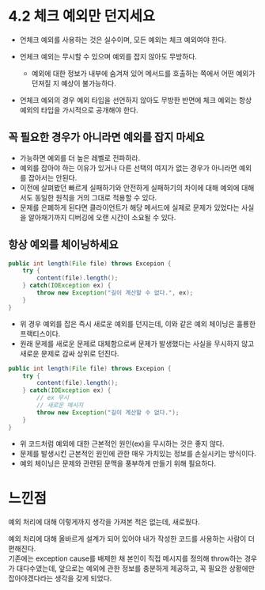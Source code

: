 # 4.2 체크 예외만 던지세요

- 언체크 예외를 사용하는 것은 실수이며, 모든 예외는 체크 예외여야 한다.


- 언체크 예외는 무시할 수 있으며 예외를 잡지 않아도 무방하다.
  - 예외에 대한 정보가 내부에 숨겨져 있어 메서드를 호출하는 쪽에서 어떤 예외가 던져질 지 예상이 불가능하다.
- 언체크 예외의 경우 예외 타입을 선언하지 않아도 무방한 반면에 체크 예외는 항상 예외의 타입을 가시적으로 공개해야 한다.


## 꼭 필요한 경우가 아니라면 예외를 잡지 마세요
- 가능하면 예외를 더 높은 레벨로 전파하라.
- 예외를 잡아야 하는 이유가 있거나 다른 선택의 여지가 없는 경우가 아니라면 예외를 잡아서는 안된다.
- 이전에 살펴봤던 빠르게 실패하기와 안전하게 실패하기의 차이에 대해 예외에 대해서도 동일한 원칙을 거의 그대로 적용할 수 있다.
- 문제를 은폐하게 된다면 클라이언트가 해당 메서드에 실제로 문제가 있었다는 사실을 알아채기까지 디버깅에 오랜 시간이 소요될 수 있다.


## 항상 예외를 체이닝하세요
```java
public int length(File file) throws Excepion {
    try {
        content(file).length();
    } catch(IOException ex) {
        throw new Exception("길이 계산할 수 없다.", ex);
    }
}
```
- 위 경우 예외를 잡은 즉시 새로운 예외를 던지는데, 이와 같은 예외 체이닝은 훌룡한 프랙티스이다.
- 원래 문제를 새로운 문제로 대체함으로써 문제가 발생했다는 사실을 무시하지 않고 새로운 문제로 감싸 상위로 던진다.


```java
public int length(File file) throws Excepion {
    try {
        content(file).length();
    } catch(IOException ex) {
        // ex 무시
        // 새로운 메시지
        throw new Exception("길이 계산할 수 없다.");
    }
}
```
- 위 코드처럼 예외에 대한 근본적인 원인(ex)을 무시하는 것은 좋지 않다.
- 문제를 발생시킨 근본적인 원인에 관한 매우 가치있는 정보를 손실시키는 방식이다.
- 예외 체이닝은 문제와 관련된 문맥을 풍부하게 만들기 위해 필요하다.


# 느낀점
예외 처리에 대해 이렇게까지 생각을 가져본 적은 없는데, 새로웠다.  

예외 처리에 대해 올바르게 설계가 되어 있어야 내가 작성한 코드를 사용하는 사람이 더 편해진다.  
기존에는 exception cause를 배제한 채 본인이 직접 메시지를 정의해 throw하는 경우가 대다수였는데, 앞으로는 예외에 관한 정보를 충분하게 제공하고, 꼭 필요한 상황에만 잡아야겠다라는 생각을 갖게 되었다. 